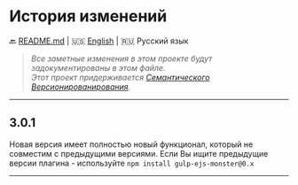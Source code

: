 # История изменений

:back: [README.md](./README-RU.md)
|
:us: [English](./CHANGELOG.md)
|
:ru: Русский язык

> _Все заметные изменения в этом проекте будут задокументированы в этом файле._  
> _Этот проект придерживается [Семантического Версионированирования](http://semver.org/lang/ru/)._

---

## 3.0.1

Новая версия имеет полностью новый функционал, который не совместим с предыдущими версиями. Если Вы ищите предыдущие версии плагина - используйте `npm install gulp-ejs-monster@0.x`  

---

